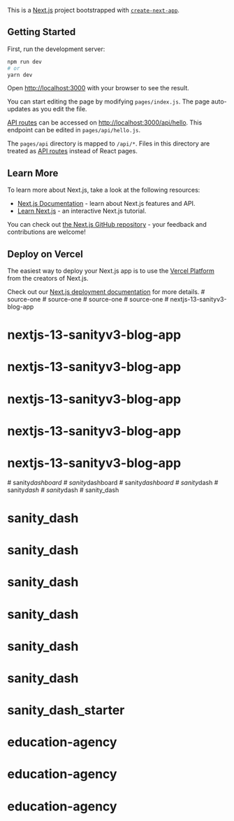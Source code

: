 This is a [Next.js](https://nextjs.org/) project bootstrapped with [`create-next-app`](https://github.com/vercel/next.js/tree/canary/packages/create-next-app).

## Getting Started

First, run the development server:

```bash
npm run dev
# or
yarn dev
```

Open [http://localhost:3000](http://localhost:3000) with your browser to see the result.

You can start editing the page by modifying `pages/index.js`. The page auto-updates as you edit the file.

[API routes](https://nextjs.org/docs/api-routes/introduction) can be accessed on [http://localhost:3000/api/hello](http://localhost:3000/api/hello). This endpoint can be edited in `pages/api/hello.js`.

The `pages/api` directory is mapped to `/api/*`. Files in this directory are treated as [API routes](https://nextjs.org/docs/api-routes/introduction) instead of React pages.

## Learn More

To learn more about Next.js, take a look at the following resources:

- [Next.js Documentation](https://nextjs.org/docs) - learn about Next.js features and API.
- [Learn Next.js](https://nextjs.org/learn) - an interactive Next.js tutorial.

You can check out [the Next.js GitHub repository](https://github.com/vercel/next.js/) - your feedback and contributions are welcome!

## Deploy on Vercel

The easiest way to deploy your Next.js app is to use the [Vercel Platform](https://vercel.com/new?utm_medium=default-template&filter=next.js&utm_source=create-next-app&utm_campaign=create-next-app-readme) from the creators of Next.js.

Check out our [Next.js deployment documentation](https://nextjs.org/docs/deployment) for more details.
#   s o u r c e - o n e  
 #   s o u r c e - o n e  
 #   s o u r c e - o n e  
 #   s o u r c e - o n e  
 # nextjs-13-sanityv3-blog-app
# nextjs-13-sanityv3-blog-app
# nextjs-13-sanityv3-blog-app
# nextjs-13-sanityv3-blog-app
# nextjs-13-sanityv3-blog-app
# nextjs-13-sanityv3-blog-app
#   s a n i t y _ d a s h b o a r d  
 #   s a n i t y _ d a s h b o a r d  
 #   s a n i t y _ d a s h b o a r d  
 #   s a n i t y _ d a s h  
 #   s a n i t y _ d a s h  
 #   s a n i t y _ d a s h  
 # sanity_dash
# sanity_dash
# sanity_dash
# sanity_dash
# sanity_dash
# sanity_dash
# sanity_dash
# sanity_dash_starter
# education-agency
# education-agency
# education-agency
